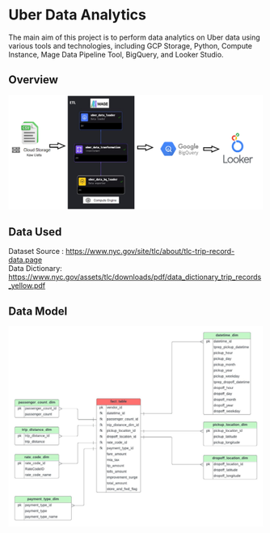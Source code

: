 # Uber Data Analytics
The main aim of this project is to perform data analytics on Uber data using various tools and technologies, including GCP Storage, Python, Compute Instance, Mage Data Pipeline Tool, BigQuery, and Looker Studio.

## Overview <br>
<div class="image-container"><img src="/images/Overview.png" alt="Project Image"> </div>

## Data Used  
Dataset Source : https://www.nyc.gov/site/tlc/about/tlc-trip-record-data.page <br>
Data Dictionary: https://www.nyc.gov/assets/tlc/downloads/pdf/data_dictionary_trip_records_yellow.pdf <br>

## Data Model
<div class="image-container"><img src="/images/uber_data_model.jpeg" alt="Project Image"> </div>

